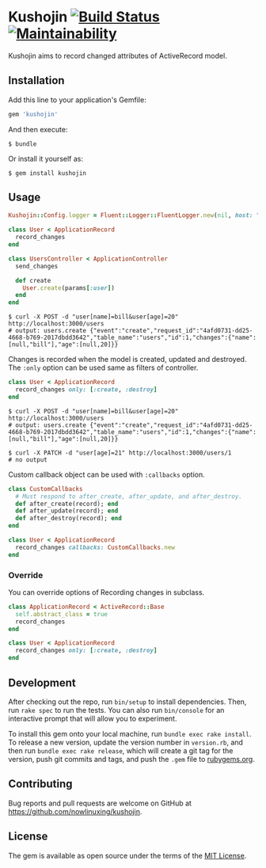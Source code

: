 # Kushojin [![Build Status](https://travis-ci.org/nowlinuxing/kushojin.svg?branch=master)](https://travis-ci.org/nowlinuxing/kushojin.svg?branch=master) [![Maintainability](https://api.codeclimate.com/v1/badges/33c293ed9b4f9f25ab2c/maintainability)](https://codeclimate.com/github/nowlinuxing/kushojin/maintainability)

Kushojin aims to record changed attributes of ActiveRecord model.

## Installation

Add this line to your application's Gemfile:

```ruby
gem 'kushojin'
```

And then execute:

    $ bundle

Or install it yourself as:

    $ gem install kushojin

## Usage

```ruby
Kushojin::Config.logger = Fluent::Logger::FluentLogger.new(nil, host: "localhost", port: 24224)

class User < ApplicationRecord
  record_changes
end

class UsersController < ApplicationController
  send_changes

  def create
    User.create(params[:user])
  end
end
```

    $ curl -X POST -d "user[name]=bill&user[age]=20" http://localhost:3000/users
    # output: users.create {"event":"create","request_id":"4afd0731-dd25-4668-b769-2017dbdd3642","table_name":"users","id":1,"changes":{"name":[null,"bill"],"age":[null,20]}}

Changes is recorded when the model is created, updated and destroyed.
The `:only` option can be used same as filters of controller.

```ruby
class User < ApplicationRecord
  record_changes only: [:create, :destroy]
end
```
    $ curl -X POST -d "user[name]=bill&user[age]=20" http://localhost:3000/users
    # output: users.create {"event":"create","request_id":"4afd0731-dd25-4668-b769-2017dbdd3642","table_name":"users","id":1,"changes":{"name":[null,"bill"],"age":[null,20]}}

    $ curl -X PATCH -d "user[age]=21" http://localhost:3000/users/1
    # no output

Custom callback object can be used with `:callbacks` option.

```ruby
class CustomCallbacks
  # Must respond to after_create, after_update, and after_destroy.
  def after_create(record); end
  def after_update(record); end
  def after_destroy(record); end
end

class User < ApplicationRecord
  record_changes callbacks: CustomCallbacks.new
end
```

### Override

You can override options of Recording changes in subclass.

```ruby
class ApplicationRecord < ActiveRecord::Base
  self.abstract_class = true
  record_changes
end

class User < ApplicationRecord
  record_changes only: [:create, :destroy]
end
```

## Development

After checking out the repo, run `bin/setup` to install dependencies. Then, run `rake spec` to run the tests. You can also run `bin/console` for an interactive prompt that will allow you to experiment.

To install this gem onto your local machine, run `bundle exec rake install`. To release a new version, update the version number in `version.rb`, and then run `bundle exec rake release`, which will create a git tag for the version, push git commits and tags, and push the `.gem` file to [rubygems.org](https://rubygems.org).

## Contributing

Bug reports and pull requests are welcome on GitHub at https://github.com/nowlinuxing/kushojin.


## License

The gem is available as open source under the terms of the [MIT License](http://opensource.org/licenses/MIT).

